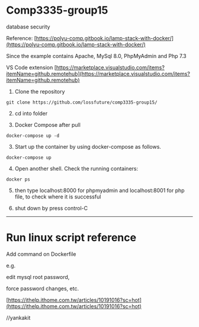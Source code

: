 # Comp3335-group15
database security

Reference: [https://polyu-comp.gitbook.io/lamp-stack-with-docker/](https://polyu-comp.gitbook.io/lamp-stack-with-docker/)

Since the example contains  Apache, MySql 8.0, PhpMyAdmin and Php 7.3

VS Code extension
[https://marketplace.visualstudio.com/items?itemName=github.remotehub](https://marketplace.visualstudio.com/items?itemName=github.remotehub)

1. Clone the repository
```
git clone https://github.com/lossfuture/comp3335-group15/
```
2. cd into folder

3. Docker Compose after pull 
```
docker-compose up -d
```

3. Start up the container by using docker-compose as follows.
```
docker-compose up
```
4. Open another shell. Check the running containers:
```
docker ps
```
5. then type localhost:8000 for phpmyadmin and  localhost:8001 for php file, to check where it is successful

6. shut down by press control-C
---
# Run linux script reference

Add command on Dockerfile

e.g. 

edit mysql root password,

force password changes, etc.

[https://ithelp.ithome.com.tw/articles/10191016?sc=hot](https://ithelp.ithome.com.tw/articles/10191016?sc=hot)



//yankakit

